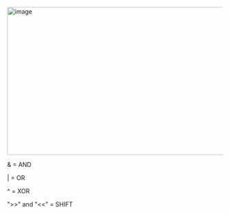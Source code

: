 <img width="869" height="346" alt="image" src="https://github.com/user-attachments/assets/fa274411-91db-4063-993c-df1ad8e5d3c3" />

& = AND

| = OR

^ = XOR

">>" and "<<" = SHIFT
